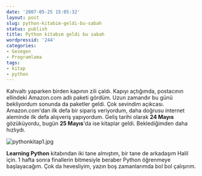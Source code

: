 ```yaml
---
date: '2007-05-25 15:05:32'
layout: post
slug: python-kitabim-geldi-bu-sabah
status: publish
title: Python kitabım geldi bu sabah
wordpressid: '244'
categories:
- Gezegen
- Programlama
tags:
- kitap
- python
---
```


Kahvaltı yaparken birden kapının zili çaldı. Kapıyı açtığımda, postacının ellindeki Amazon.com adlı paketi gördüm.  Uzun zamandır bu günü bekliyordum sonunda da paketler geldi. Çok sevindim açıkcası. Amazon.com'dan ilk defa bir sipariş veriyordum, daha doğrusu internet aleminde ilk defa alışveriş yapıyordum. Geliş tarihi olarak **24 Mayıs** gözüküyordu, bugün **25 Mayıs**'da ise kitaplar geldi. Beklediğimden daha hızlıydı.

![pythonkitap1.jpg](http://blog.arsln.org/image/pythonkitap1.jpg)

**Learning Python** kitabından iki tane almıştım, bir tane de arkadaşım Halil için. 1 hafta sonra finallerin bitmesiyle beraber Python öğrenmeye başlayacağım. Çok da hevesliyim, yazın boş zamanlarımda bol bol çalışırım.
